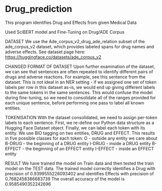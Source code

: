 # Drug_prediction

This program identifies Drug and Effects from given Medical Data

Used SciBERT model and Fine-Tuning on Drug/ADE Corpus

DATASET
We use the Ade_corpus_v2_drug_ade_relation subset of the ade_corpus_v2 dataset, which provides labeled spans for drug names and adverse effects. See dataset page here: https://huggingface.co/datasets/ade_corpus_v2

CHANGED FORMAT OF DATASET
Upon further examination of the dataset, we can see that sentences are often repeated to identify different pairs of drugs and adverse reactions. For example, see this sentence from the dataset:
This is not ideal in an NER setting - if we assigned one set of token labels per row in this dataset as-is, we would end up giving different labels to the same tokens in the same sentences. This would confuse the model during fine-tuning, so we need to consolidate all of the ranges provided for each unique sentence, before performing one pass to label all known entities.

TOKENISATION
With the dataset consolidated, we need to assign per-token labels to each sentence. First, we re-define our Python data structure as a Hugging Face Dataset object.
Finally, we can label each token with its entity. We use BIO tagging on two entities, DRUG and EFFECT. This results in five possible classes for each token:
O - outside any entity we care about
B-DRUG - the beginning of a DRUG entity
I-DRUG - inside a DRUG entity
B-EFFECT - the beginning of an EFFECT entity
I-EFFECT - inside an EFFECT entity

RESULT
We have trained the model on Train data and then tested the train model on the TEST data.
The trained model correctly identifies a Drug with precision of 0.9399555226093402 and identifies Effects with precision of 0.7682458386683739
The overall accuracy of the model is 0.9585490352242696

